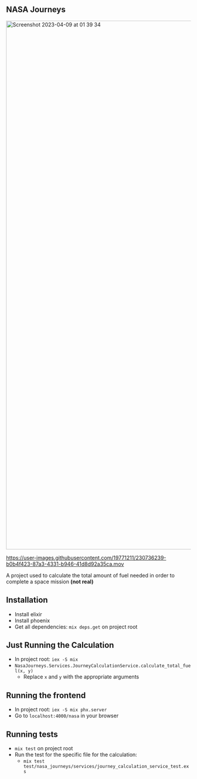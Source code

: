 ## NASA Journeys
<img width="1440" alt="Screenshot 2023-04-09 at 01 39 34" src="https://user-images.githubusercontent.com/19771211/230735918-ca877236-cdd8-40f3-9dfc-78f1b22aab8d.png">

https://user-images.githubusercontent.com/19771211/230736239-b0b4f423-87a3-4331-b946-41d8d92a35ca.mov

A project used to calculate the total amount of fuel needed in order to complete a space mission **(not real)**

## Installation

- Install elixir
- Install phoenix
- Get all dependencies: `mix deps.get` on project root

## Just Running the Calculation

- In project root: `iex -S mix`
- `NasaJourneys.Services.JourneyCalculationService.calculate_total_fuel(x, y)`
  - Replace `x` and `y` with the appropriate arguments

## Running the frontend

- In project root: `iex -S mix phx.server`
- Go to `localhost:4000/nasa` in your browser

## Running tests

- `mix test` on project root
- Run the test for the specific file for the calculation:
  - `mix test test/nasa_journeys/services/journey_calculation_service_test.exs`
